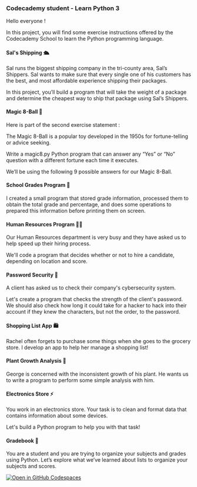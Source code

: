 <h3>Codecademy student - <href="https://www.codecademy.com/learn/learn-python-3">Learn Python 3 </h3>

Hello everyone !

In this project, you will find some exercise instructions offered by the Codecademy School to learn the Python programming language.

<h4><strong>Sal's Shipping 🛳️</strong></h4>

Sal runs the biggest shipping company in the tri-county area, Sal’s Shippers. Sal wants to make sure that every single one of his customers has the best, and most affordable experience shipping their packages.

In this project, you’ll build a program that will take the weight of a package and determine the cheapest way to ship that package using Sal’s Shippers.

<h4><strong>Magic 8-Ball 🎱</strong></h4>

Here is part of the second exercise statement :

The Magic 8-Ball is a popular toy developed in the 1950s for fortune-telling or advice seeking.

Write a magic8.py Python program that can answer any “Yes” or “No” question with a different fortune each time it executes.

We’ll be using the following 9 possible answers for our Magic 8-Ball.

<h4><strong>School Grades Program 🏫</strong></h4>

I created a small program that stored grade information, processed them to obtain the total grade and percentage, and does some operations to prepared this information before printing them on screen.

<h4>Human Resources Program 🧑‍💼</h4>

Our Human Resources department is very busy and they have asked us to help speed up their hiring process.

We'll code a program that decides whether or not to hire a candidate, depending on location and score.

<h4>Password Security 🔐</h4>

A client has asked us to check their company's cybersecurity system.

Let's create a program that checks the strength of the client's password. We should also check how long it could take for a hacker to hack into their account if they knew the characters, but not the order, to the password.

<h4>Shopping List App 🛍️</h4>

Rachel often forgets to purchase some things when she goes to the grocery store. I develop an app to help her manage a shopping list!

<h4>Plant Growth Analysis 🌱</h4>

George is concerned with the inconsistent growth of his plant. He wants us to write a program to perform some simple analysis with him.

<h4>Electronics Store ⚡</h4>

You work in an electronics store. Your task is to clean and format data that contains information about some devices.

Let's build a Python program to help you with that task!

<h4>Gradebook 📒</h4>

You are a student and you are trying to organize your subjects and grades using Python. Let’s explore what we’ve learned about lists to organize your subjects and scores.

<a href='https://codespaces.new/Liily77/lydianeghad.github.io'><img src='https://github.com/codespaces/badge.svg' alt='Open in GitHub Codespaces' style='max-width: 100%;'></a>





